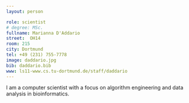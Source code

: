 ```yaml
---
layout: person

role: scientist
# degree: MSc.
fullname: Marianna D'Addario
street:  OH14
room: 215
city: Dortmund
tel: +49 (231) 755-7778
image: daddario.jpg
bib: daddario.bib
www: ls11-www.cs.tu-dortmund.de/staff/daddario
---
```


I am a computer scientist with a focus on algorithm engineering and data analysis in bioinformatics.

